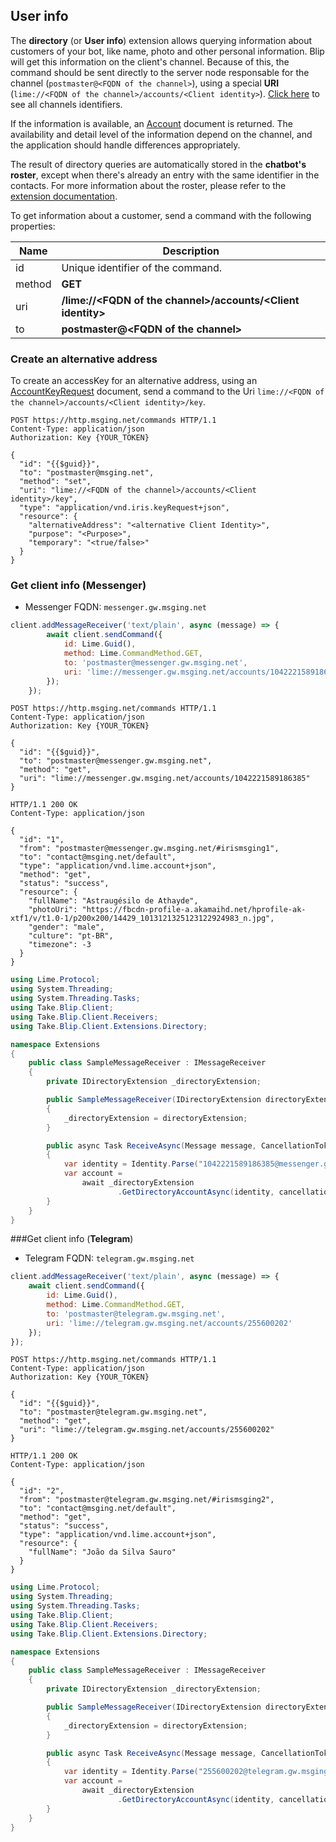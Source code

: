 ## User info

The **directory** (or **User info**) extension allows querying information about customers of your bot, like name, photo and other personal information. Blip will get this information on the client's channel. Because of this, the command should be sent directly to the server node responsable for the channel (`postmaster@<FQDN of the channel>`), using a special **URI** (`lime://<FQDN of the channel>/accounts/<Client identity>`). [Click here](#channels) to see all channels identifiers.

If the information is available, an [Account](http://limeprotocol.org/resources.html#account) document is returned. The availability and detail level of the information depend on the channel, and the application should handle differences appropriately.

The result of directory queries are automatically stored in the **chatbot's roster**, except when there's already an entry with the same identifier in the contacts. For more information about the roster, please refer to the [extension documentation](https://docs.blip.ai/#contacts).

To get information about a customer, send a command with the following properties:

| Name | Description |
|---------------------------------|--------------|
| id    | Unique identifier of the command.   |
| method    | **GET**  |
| uri    | **/lime://&lt;FQDN of the channel&gt;/accounts/&lt;Client identity&gt;**   |
| to     | **postmaster@&lt;FQDN of the channel&gt;** |

### Create an alternative address
To create an accessKey for an alternative address, using an [AccountKeyRequest](/#accountkeyrequest) document, send a command to the Uri `lime://<FQDN of the channel>/accounts/<Client identity>/key`.


```http
POST https://http.msging.net/commands HTTP/1.1
Content-Type: application/json
Authorization: Key {YOUR_TOKEN}

{
  "id": "{{$guid}}",
  "to": "postmaster@msging.net",
  "method": "set",
  "uri": "lime://<FQDN of the channel>/accounts/<Client identity>/key",
  "type": "application/vnd.iris.keyRequest+json",
  "resource": {
  	"alternativeAddress": "<alternative Client Identity>",
  	"purpose": "<Purpose>",
  	"temporary": "<true/false>"
  }
}
```

### Get client info (Messenger)

* Messenger FQDN: `messenger.gw.msging.net`

```javascript
client.addMessageReceiver('text/plain', async (message) => {
        await client.sendCommand({  
            id: Lime.Guid(),
            method: Lime.CommandMethod.GET,
            to: 'postmaster@messenger.gw.msging.net',
            uri: 'lime://messenger.gw.msging.net/accounts/1042221589186385'
        });
    });
```

```http
POST https://http.msging.net/commands HTTP/1.1
Content-Type: application/json
Authorization: Key {YOUR_TOKEN}

{  
  "id": "{{$guid}}",
  "to": "postmaster@messenger.gw.msging.net",
  "method": "get",
  "uri": "lime://messenger.gw.msging.net/accounts/1042221589186385"
}
```

```http
HTTP/1.1 200 OK
Content-Type: application/json

{
  "id": "1",
  "from": "postmaster@messenger.gw.msging.net/#irismsging1",
  "to": "contact@msging.net/default",
  "type": "application/vnd.lime.account+json",
  "method": "get",
  "status": "success",
  "resource": {
    "fullName": "Astraugésilo de Athayde",
    "photoUri": "https://fbcdn-profile-a.akamaihd.net/hprofile-ak-xtf1/v/t1.0-1/p200x200/14429_1013121325123122924983_n.jpg",
    "gender": "male",
    "culture": "pt-BR",
    "timezone": -3
  }
}
```

```csharp
using Lime.Protocol;
using System.Threading;
using System.Threading.Tasks;
using Take.Blip.Client;
using Take.Blip.Client.Receivers;
using Take.Blip.Client.Extensions.Directory;

namespace Extensions
{
    public class SampleMessageReceiver : IMessageReceiver
    {
        private IDirectoryExtension _directoryExtension;

        public SampleMessageReceiver(IDirectoryExtension directoryExtension)
        {
            _directoryExtension = directoryExtension;
        }

        public async Task ReceiveAsync(Message message, CancellationToken cancellationToken)
        {
            var identity = Identity.Parse("1042221589186385@messenger.gw.msging.net");
            var account =
                await _directoryExtension
                        .GetDirectoryAccountAsync(identity, cancellationToken);
        }
    }
}
```

###Get client info (**Telegram**)

* Telegram FQDN: `telegram.gw.msging.net`

```javascript
client.addMessageReceiver('text/plain', async (message) => {
    await client.sendCommand({  
        id: Lime.Guid(),
        method: Lime.CommandMethod.GET,
        to: 'postmaster@telegram.gw.msging.net',
        uri: 'lime://telegram.gw.msging.net/accounts/255600202'
    });
});
```

```http
POST https://http.msging.net/commands HTTP/1.1
Content-Type: application/json
Authorization: Key {YOUR_TOKEN}

{  
  "id": "{{$guid}}",
  "to": "postmaster@telegram.gw.msging.net",
  "method": "get",
  "uri": "lime://telegram.gw.msging.net/accounts/255600202"
}
```

```http
HTTP/1.1 200 OK
Content-Type: application/json

{
  "id": "2",
  "from": "postmaster@telegram.gw.msging.net/#irismsging2",
  "to": "contact@msging.net/default",
  "method": "get",
  "status": "success",
  "type": "application/vnd.lime.account+json",
  "resource": {
    "fullName": "João da Silva Sauro"
  }
}
```

```csharp
using Lime.Protocol;
using System.Threading;
using System.Threading.Tasks;
using Take.Blip.Client;
using Take.Blip.Client.Receivers;
using Take.Blip.Client.Extensions.Directory;

namespace Extensions
{
    public class SampleMessageReceiver : IMessageReceiver
    {
        private IDirectoryExtension _directoryExtension;

        public SampleMessageReceiver(IDirectoryExtension directoryExtension)
        {
            _directoryExtension = directoryExtension;
        }

        public async Task ReceiveAsync(Message message, CancellationToken cancellationToken)
        {
            var identity = Identity.Parse("255600202@telegram.gw.msging.net");
            var account =
                await _directoryExtension
                        .GetDirectoryAccountAsync(identity, cancellationToken);
        }
    }
}
```